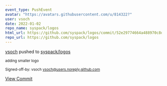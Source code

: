 ```yaml
---
event_type: PushEvent
avatar: "https://avatars.githubusercontent.com/u/814322?"
user: vsoch
date: 2022-01-02
repo_name: syspack/logos
html_url: https://github.com/syspack/logos/commit/52e29774664a488970c8df017b98e20f3dc31e7d
repo_url: https://github.com/syspack/logos
---
```


<a href='https://github.com/vsoch' target='_blank'>vsoch</a> pushed to <a href='https://github.com/syspack/logos' target='_blank'>syspack/logos</a>

<small>adding smaller logo

Signed-off-by: vsoch <vsoch@users.noreply.github.com></small>

<a href='https://github.com/syspack/logos/commit/52e29774664a488970c8df017b98e20f3dc31e7d' target='_blank'>View Commit</a>